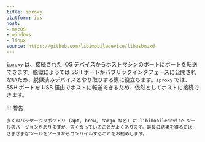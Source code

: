 ```yaml
---
title: iproxy
platform: ios
host:
- macOS
- windows
- linux
source: https://github.com/libimobiledevice/libusbmuxd
---
```


`iproxy` は、接続された iOS デバイスからホストマシンのポートにポートを転送できます。脱獄によっては SSH ポートがパブリックインタフェースに公開されないため、脱獄済みデバイスとやり取りする際に役立ちます。`iproxy` では、SSH ポートを USB 経由でホストに転送できるため、依然としてホストに接続できます。

!!! 警告

    多くのパッケージリポジトリ (apt, brew, cargo など) に libimobiledevice ツールのバージョンがありますが、古くなっていることがよくあります。最良の結果を得るには、さまざまなツールをソースからコンパイルすることをお勧めします。
